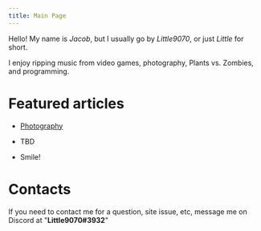 ```yaml
---
title: Main Page
---
```

Hello! My name is *Jacob*, but I usually go by *Little9070*, or just *Little* for short.

I enjoy ripping music from video games, photography, Plants vs. Zombies, and programming.

# Featured articles

- [Photography](https://little9070.github.io/Little9070s-stuff/2023/02/16/Photography)

- TBD

- Smile!

# Contacts

If you need to contact me for a question, site issue, etc, message me on Discord at "**Little9070#3932**"
